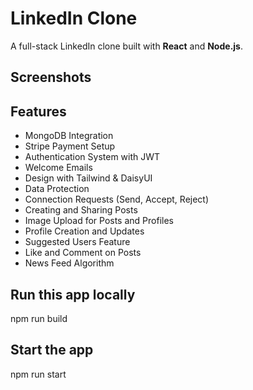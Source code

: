 # LinkedIn Clone

A full-stack LinkedIn clone built with **React** and **Node.js**.
## Screenshots



## Features

- MongoDB Integration
- Stripe Payment Setup
- Authentication System with JWT
- Welcome Emails
- Design with Tailwind & DaisyUI
- Data Protection
- Connection Requests (Send, Accept, Reject)
- Creating and Sharing Posts
- Image Upload for Posts and Profiles
- Profile Creation and Updates
- Suggested Users Feature
- Like and Comment on Posts
- News Feed Algorithm


## Run this app locally

npm run build

## Start the app

npm run start
